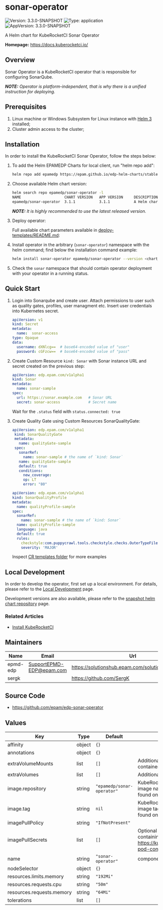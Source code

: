 # sonar-operator

![Version: 3.3.0-SNAPSHOT](https://img.shields.io/badge/Version-3.3.0--SNAPSHOT-informational?style=flat-square) ![Type: application](https://img.shields.io/badge/Type-application-informational?style=flat-square) ![AppVersion: 3.3.0-SNAPSHOT](https://img.shields.io/badge/AppVersion-3.3.0--SNAPSHOT-informational?style=flat-square)

A Helm chart for KubeRocketCI Sonar Operator

**Homepage:** <https://docs.kuberocketci.io/>

## Overview

Sonar Operator is a KubeRocketCI operator that is responsible for configuring SonarQube.

_**NOTE:** Operator is platform-independent, that is why there is a unified instruction for deploying._

## Prerequisites

1. Linux machine or Windows Subsystem for Linux instance with [Helm 3](https://helm.sh/docs/intro/install/) installed;
2. Cluster admin access to the cluster;

## Installation

In order to install the KubeRocketCI Sonar Operator, follow the steps below:

1. To add the Helm EPAMEDP Charts for local client, run "helm repo add":

     ```bash
     helm repo add epamedp https://epam.github.io/edp-helm-charts/stable
     ```

2. Choose available Helm chart version:

     ```bash
     helm search repo epamedp/sonar-operator -l
     NAME                    CHART VERSION   APP VERSION     DESCRIPTION
     epamedp/sonar-operator  3.1.1           3.1.1           A Helm chart for KubeRocketCI Sonar Operator
     ```

    _**NOTE:** It is highly recommended to use the latest released version._

3. Deploy operator:

    Full available chart parameters available in [deploy-templates/README.md](deploy-templates/README.md):

4. Install operator in the arbitrary (`sonar-operator`) namespace with the helm command; find below the installation command example:

    ```bash
    helm install sonar-operator epamedp/sonar-operator --version <chart_version> --namespace sonar
    ```

5. Check the `sonar` namespace that should contain operator deployment with your operator in a running status.

## Quick Start

1. Login into Sonarqube and create user. Attach permissions to user such as quality gates, profiles, user managment etc. Insert user credentials into Kubernetes secret.

    ```yaml
    apiVersion: v1
    kind: Secret
    metadata:
      name:  sonar-access
    type: Opaque
    data:
      username: dXNlcg==  # base64-encoded value of "user"
      password: cGFzcw==  # base64-encoded value of "pass"
    ```

2. Create Custom Resource `kind: Sonar` with Sonar instance URL and secret created on the previous step:

    ```yaml
    apiVersion: edp.epam.com/v1alpha1
    kind: Sonar
    metadata:
      name: sonar-sample
    spec:
      url: https://sonar.example.com   # Sonar URL
      secret: sonar-access             # Secret name
    ```

    Wait for the `.status` field with  `status.connected: true`

4. Create Quality Gate using Custom Resources SonarQualityGate:

   ```yaml
   apiVersion: edp.epam.com/v1alpha1
    kind: SonarQualityGate
    metadata:
      name: qualityGate-sample
    spec:
      sonarRef:
        name: sonar-sample # the name of `kind: Sonar`
      name: qualityGate-sample
      default: true
      conditions:
        new_coverage:
        op: LT
        error: "80"
    ```

    ```yaml
    apiVersion: edp.epam.com/v1alpha1
    kind: SonarQualityProfile
    metadata:
      name: qualityProfile-sample
    spec:
      sonarRef:
        name: sonar-sample # the name of `kind: Sonar`
      name: qualityProfile-sample
      language: java
      default: true
      rules:
        checkstyle:com.puppycrawl.tools.checkstyle.checks.OuterTypeFilenameCheck:
        severity: 'MAJOR'
    ```

    Inspect [CR templates folder](./deploy-templates/_crd_examples/) for more examples

## Local Development

In order to develop the operator, first set up a local environment. For details, please refer to the [Local Development](https://docs.kuberocketci.io/docs/developer-guide/local-development) page.

Development versions are also available, please refer to the [snapshot helm chart repository](https://epam.github.io/edp-helm-charts/snapshot/) page.

### Related Articles

- [Install KubeRocketCI](https://docs.kuberocketci.io/docs/operator-guide/install-kuberocketci)

## Maintainers

| Name | Email | Url |
| ---- | ------ | --- |
| epmd-edp | <SupportEPMD-EDP@epam.com> | <https://solutionshub.epam.com/solution/kuberocketci> |
| sergk |  | <https://github.com/SergK> |

## Source Code

* <https://github.com/epam/edp-sonar-operator>

## Values

| Key | Type | Default | Description |
|-----|------|---------|-------------|
| affinity | object | `{}` |  |
| annotations | object | `{}` |  |
| extraVolumeMounts | list | `[]` | Additional volumeMounts to be added to the container |
| extraVolumes | list | `[]` | Additional volumes to be added to the pod |
| image.repository | string | `"epamedp/sonar-operator"` | KubeRocketCI sonar-operator Docker image name. The released image can be found on [Dockerhub](https://hub.docker.com/r/epamedp/sonar-operator) |
| image.tag | string | `nil` | KubeRocketCI sonar-operator Docker image tag. The released image can be found on [Dockerhub](https://hub.docker.com/r/epamedp/sonar-operator/tags) |
| imagePullPolicy | string | `"IfNotPresent"` |  |
| imagePullSecrets | list | `[]` | Optional array of imagePullSecrets containing private registry credentials # Ref: https://kubernetes.io/docs/tasks/configure-pod-container/pull-image-private-registry |
| name | string | `"sonar-operator"` | component name |
| nodeSelector | object | `{}` |  |
| resources.limits.memory | string | `"192Mi"` |  |
| resources.requests.cpu | string | `"50m"` |  |
| resources.requests.memory | string | `"64Mi"` |  |
| tolerations | list | `[]` |  |
